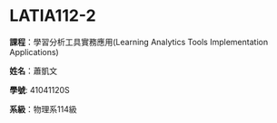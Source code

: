 # LATIA112-2

__課程__：學習分析工具實務應用(Learning Analytics Tools Implementation Applications)

__姓名__：蕭凱文

__學號__: 41041120S

__系級__：物理系114級
